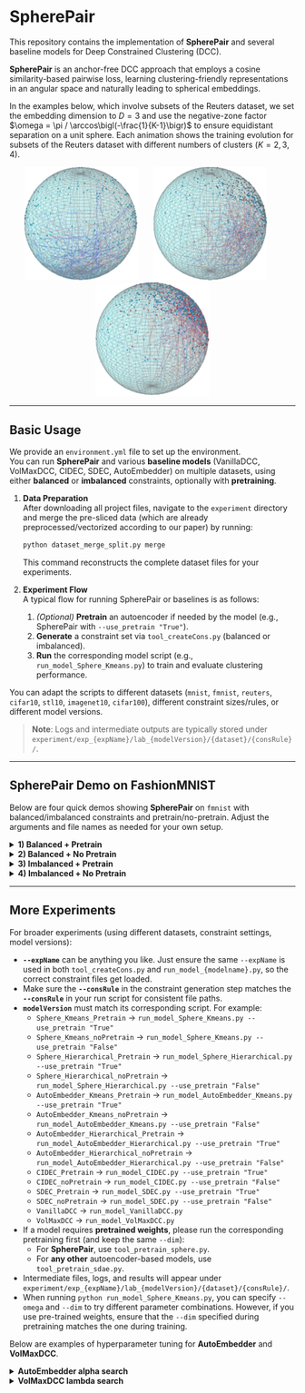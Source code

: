 # SpherePair

This repository contains the implementation of **SpherePair** and several baseline models for Deep Constrained Clustering (DCC).

**SpherePair** is an anchor-free DCC approach that employs a cosine similarity-based pairwise loss, learning clustering-friendly representations in an angular space and naturally leading to spherical embeddings. 

In the examples below, which involve subsets of the Reuters dataset, we set the embedding dimension to $D=3$ and use the negative-zone factor $\omega = \pi / \arccos\bigl(-\frac{1}{K-1}\bigr)$ to ensure equidistant separation on a unit sphere. Each animation shows the training evolution for subsets of the Reuters dataset with different numbers of clusters $(K=2, 3, 4)$.

<p align="center">
  <img src="images/reuters_sub2.gif" width="200" />&nbsp;&nbsp;&nbsp;&nbsp;&nbsp;&nbsp;
  <img src="images/reuters_sub3.gif" width="200" />&nbsp;&nbsp;&nbsp;&nbsp;&nbsp;&nbsp;
  <img src="images/reuters_sub4.gif" width="200" />
</p>

---

## Basic Usage

We provide an `environment.yml` file to set up the environment.  
You can run **SpherePair** and various **baseline models** (VanillaDCC, VolMaxDCC, CIDEC, SDEC, AutoEmbedder) on multiple datasets, using either **balanced** or **imbalanced** constraints, optionally with **pretraining**. 

1. **Data Preparation**  
   After downloading all project files, navigate to the `experiment` directory and merge the pre-sliced data (which are already preprocessed/vectorized according to our paper) by running:
   ```bash
   python dataset_merge_split.py merge
   ```
   This command reconstructs the complete dataset files for your experiments.

2. **Experiment Flow**  
   A typical flow for running SpherePair or baselines is as follows:
   1. *(Optional)* **Pretrain** an autoencoder if needed by the model (e.g., SpherePair with `--use_pretrain "True"`).
   2. **Generate** a constraint set via `tool_createCons.py` (balanced or imbalanced).
   3. **Run** the corresponding model script (e.g., `run_model_Sphere_Kmeans.py`) to train and evaluate clustering performance.

You can adapt the scripts to different datasets (`mnist`, `fmnist`, `reuters`, `cifar10`, `stl10`, `imagenet10`, `cifar100`), different constraint sizes/rules, or different model versions.

> **Note**: Logs and intermediate outputs are typically stored under `experiment/exp_{expName}/lab_{modelVersion}/{dataset}/{consRule}/`.

---

## SpherePair Demo on FashionMNIST

Below are four quick demos showing **SpherePair** on `fmnist` with balanced/imbalanced constraints and pretrain/no-pretrain. Adjust the arguments and file names as needed for your own setup.

<details>
<summary><b>1) Balanced + Pretrain</b></summary>

```bash
# Pretrain the SpherePair autoencoder
python tool_pretrain_sphere.py --dataset "fmnist"  # default --dim=10

# Generate 10 incremental balanced constraint sets for training (1k~10k)
python tool_createCons.py --dataset "fmnist" --consRule "balance" --set "train" \
    --orig_num "1000" --extra_num "9000" --J "10" --imbCluster "0" \
    --modelVersion "Sphere_Kmeans_Pretrain" --expName "demo"

# Run SpherePair with KMeans (pretrained)
python run_model_Sphere_Kmeans.py --dataset "fmnist" --consRule "balance" --consIndex "10" \
    --use_pretrain "True" --epochs "300" --expName "demo"
```
</details>

<details>
<summary><b>2) Balanced + No Pretrain</b></summary>

```bash
# Generate balanced constraints (similarly, but modelVersion => "Sphere_Kmeans_noPretrain")
python tool_createCons.py --dataset "fmnist" --consRule "balance" --set "train" \
    --orig_num "1000" --extra_num "9000" --J "10" --imbCluster "0" \
    --modelVersion "Sphere_Kmeans_noPretrain" --expName "demo"

# Run SpherePair with KMeans (no pretrain)
python run_model_Sphere_Kmeans.py --dataset "fmnist" --consRule "balance" --consIndex "10" \
    --use_pretrain "False" --epochs "300" --expName "demo"
```
</details>

<details>
<summary><b>3) Imbalanced + Pretrain</b></summary>

```bash
# Pretrain SpherePair autoencoder
python tool_pretrain_sphere.py --dataset "fmnist"

# Generate imbalanced constraints for train (extraCLs)
python tool_createCons.py --dataset "fmnist" --consRule "extraCLs" --set "train" \
    --orig_num "10000" --extra_num "90000" --J "10" --imbCluster "0" \
    --modelVersion "Sphere_Kmeans_Pretrain" --expName "demo"

# Run (pretrained)
python run_model_Sphere_Kmeans.py --dataset "fmnist" --consRule "extraCLs" --consIndex "10" \
    --use_pretrain "True" --epochs "300" --expName "demo"
```
</details>

<details>
<summary><b>4) Imbalanced + No Pretrain</b></summary>

```bash
# Same approach but modelVersion="Sphere_Kmeans_noPretrain" and use_pretrain="False"
python tool_createCons.py --dataset "fmnist" --consRule "extraCLs" --set "train" \
    --orig_num "10000" --extra_num "90000" --J "10" --imbCluster "0" \
    --modelVersion "Sphere_Kmeans_noPretrain" --expName "demo"

python run_model_Sphere_Kmeans.py --dataset "fmnist" --consRule "extraCLs" --consIndex "10" \
    --use_pretrain "False" --epochs "300" --expName "demo"
```
</details>

---

## More Experiments

For broader experiments (using different datasets, constraint settings, model versions):

- **`--expName`** can be anything you like. Just ensure the same `--expName` is used in both `tool_createCons.py` and `run_model_{modelname}.py`, so the correct constraint files get loaded.
- Make sure the **`--consRule`** in the constraint generation step matches the **`--consRule`** in your run script for consistent file paths.
- **`modelVersion`** must match its corresponding script. For example:
  - `Sphere_Kmeans_Pretrain` -> `run_model_Sphere_Kmeans.py --use_pretrain "True"`
  - `Sphere_Kmeans_noPretrain` -> `run_model_Sphere_Kmeans.py --use_pretrain "False"`
  - `Sphere_Hierarchical_Pretrain` -> `run_model_Sphere_Hierarchical.py --use_pretrain "True"`
  - `Sphere_Hierarchical_noPretrain` -> `run_model_Sphere_Hierarchical.py --use_pretrain "False"`
  - `AutoEmbedder_Kmeans_Pretrain` -> `run_model_AutoEmbedder_Kmeans.py --use_pretrain "True"`
  - `AutoEmbedder_Kmeans_noPretrain` -> `run_model_AutoEmbedder_Kmeans.py --use_pretrain "False"`
  - `AutoEmbedder_Hierarchical_Pretrain` -> `run_model_AutoEmbedder_Hierarchical.py --use_pretrain "True"`
  - `AutoEmbedder_Hierarchical_noPretrain` -> `run_model_AutoEmbedder_Hierarchical.py --use_pretrain "False"`
  - `CIDEC_Pretrain` -> `run_model_CIDEC.py --use_pretrain "True"`
  - `CIDEC_noPretrain` -> `run_model_CIDEC.py --use_pretrain "False"`
  - `SDEC_Pretrain` -> `run_model_SDEC.py --use_pretrain "True"`
  - `SDEC_noPretrain` -> `run_model_SDEC.py --use_pretrain "False"`
  - `VanillaDCC` -> `run_model_VanillaDCC.py`
  - `VolMaxDCC` -> `run_model_VolMaxDCC.py`
- If a model requires **pretrained weights**, please run the corresponding pretraining first (and keep the same `--dim`):
  - For **SpherePair**, use `tool_pretrain_sphere.py`.
  - For **any other** autoencoder-based models, use `tool_pretrain_sdae.py`.
- Intermediate files, logs, and results will appear under `experiment/exp_{expName}/lab_{modelVersion}/{dataset}/{consRule}/`.
- When running `python run_model_Sphere_Kmeans.py`, you can specify `--omega` and `--dim` to try different parameter combinations. However, if you use pre-trained weights, ensure that the `--dim` specified during pretraining matches the one during training.

Below are examples of hyperparameter tuning for **AutoEmbedder** and **VolMaxDCC**.

<details>
<summary><b>AutoEmbedder alpha search</b></summary>

```bash
# Example of alpha grid search: (1,10,50,100,500,1000,5000,10000)
alphas=(1 10 50 100 500 1000 5000 10000)
datasets=("mnist" "fmnist" "reuters" "cifar10" "stl10" "imagenet10" "cifar100")

# 1) Pretrain an SDAE for each dataset (with --finetune True)
for dataset in "${datasets[@]}"
do
    python tool_pretrain_sdae.py --dataset "$dataset" --finetune "True"
done

# 2) Generate constraints and test each alpha
for dataset in "${datasets[@]}"
do
    python tool_createCons.py --dataset "$dataset" --consRule "balance" --set "train" \
        --orig_num "1000" --extra_num "9000" --J "10" --imbCluster "0" \
        --modelVersion "AutoEmbedder_Kmeans_Pretrain" --expName "finetune" --finetune "True"

    python tool_createCons.py --dataset "$dataset" --consRule "balance" --set "test" \
        --orig_num "1000" --extra_num "0" --J "10" \
        --modelVersion "AutoEmbedder_Kmeans_Pretrain" --expName "finetune" --finetune "True"

    for alpha in "${alphas[@]}"
    do
        python run_model_AutoEmbedder_Kmeans.py \
            --dataset "$dataset" --consRule "balance" --consIndex "10" \
            --use_pretrain "True" --epochs "300" \
            --expName "finetune" --finetune_alpha "$alpha"
    done
done
```
</details>

<details>
<summary><b>VolMaxDCC lambda search</b></summary>

```bash
lams=(0 1e-1 1e-2 1e-3 1e-4 1e-5)
datasets=("mnist" "fmnist" "reuters" "cifar10" "stl10" "imagenet10" "cifar100")

for dataset in "${datasets[@]}"
do
    python tool_createCons.py --dataset "$dataset" --consRule "balance" --set "train" \
        --orig_num "1000" --extra_num "9000" --J "10" --imbCluster "0" \
        --modelVersion "VolMaxDCC" --expName "finetune" --finetune "True"

    python tool_createCons.py --dataset "$dataset" --consRule "balance" --set "test" \
        --orig_num "1000" --extra_num "0" --J "10" \
        --modelVersion "VolMaxDCC" --expName "finetune" --finetune "True"

    for lam in "${lams[@]}"
    do
        python run_model_VolMaxDCC.py \
            --dataset "$dataset" --consRule "balance" --consIndex "10" \
            --epochs "300" --expName "finetune" --finetune_lambda "$lam"
    done
done
```
</details>



